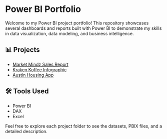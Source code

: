 # Power BI Portfolio

Welcome to my Power BI project portfolio! This repository showcases several dashboards and reports built with Power BI to demonstrate my skills in data visualization, data modeling, and business intelligence.

## 📊 Projects

- [Market Mindz Sales Report](./Market%20Mindz/)
- [Kraken Koffee Infographic](./Kraken%20Koffee/)
- [Austin Housing App](./Austin%20Housing)

## 🛠 Tools Used

- Power BI
- DAX
- Excel

Feel free to explore each project folder to see the datasets, PBIX files, and a detailed description.
